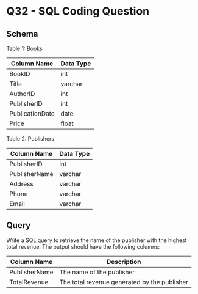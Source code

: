 # **Q32 - SQL Coding Question**

## **Schema**

Table 1: Books

| Column Name | Data Type |
| --- | --- |
| BookID | int |
| Title | varchar |
| AuthorID | int |
| PublisherID | int |
| PublicationDate | date |
| Price | float |

Table 2: Publishers

| Column Name | Data Type |
| --- | --- |
| PublisherID | int |
| PublisherName | varchar |
| Address | varchar |
| Phone | varchar |
| Email | varchar |

## **Query**

Write a SQL query to retrieve the name of the publisher with the highest total revenue. The output should have the following columns:

| Column Name | Description |
| --- | --- |
| PublisherName | The name of the publisher |
| TotalRevenue | The total revenue generated by the publisher |
